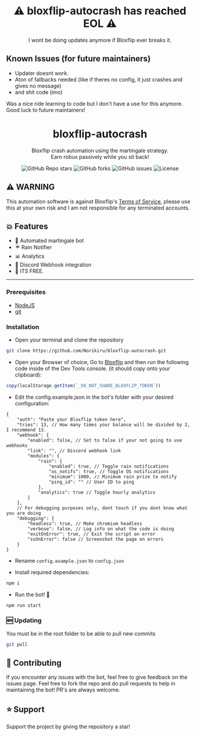 <h1 align="center">⚠️ bloxflip-autocrash has reached EOL ⚠️</h1>
<p align="center">I wont be doing updates anymore if Bloxflip ever breaks it. </p>

##  Known Issues (for future maintainers)
- Updater doesnt work.
- Aton of fallbacks needed (like if theres no config, it just crashes and gives no message)
- and shit code (imo)

Was a nice ride learning to code but I don't have a use for this anymore. Good luck to future maintainers!

<h1 align="center">bloxflip-autocrash</h1>
<p align="center">Bloxflip crash automation using the martingale strategy.<br>Earn robux passively while you sit back!</p>

<p align="center"><img alt="GitHub Repo stars" src="https://img.shields.io/github/stars/Norikiru/bloxflip-autocrash?color=yellow&style=flat-square"> <img alt="GitHub forks" src="https://img.shields.io/github/forks/Norikiru/bloxflip-autocrash?style=flat-square"> <img alt="GitHub issues" src="https://img.shields.io/github/issues/Norikiru/bloxflip-autocrash?style=flat-square"> <img alt="License" src="https://img.shields.io/badge/License-GPLv3-blue.svg?style=flat-square"></p>

## ⚠️ WARNING 
This automation software is against Bloxflip's [Terms of Service](https://bloxflip.com/terms "Terms of Service"), please use this at your own risk and I am not responsible for any terminated accounts.

## 💥 Features 
- 🤖 Automated martingale bot
- ☔ Rain Notifier
- 📊 Analytics
- 🏓 Discord Webhook integration
- 🤑 ITS FREE.

------------

### Prerequisites
- [NodeJS](https://nodejs.org/en/download/ "NodeJS v16.17.0^")
- [git](https://git-scm.com/downloads "git")

### Installation
- Open your terminal and clone the repository
```bash
git clone https://github.com/Norikiru/bloxflip-autocrash.git
```

- Open your Browser of choice, Go to [Bloxflip](http://bloxflip.com "Bloxflip") and then run the following code inside of the Dev Tools console. (it should copy onto your clipboard):
```js
copy(localStorage.getItem(`_DO_NOT_SHARE_BLOXFLIP_TOKEN`))
```

- Edit the config.example.json in the bot's folder with your desired configuration:
```jsonc
{
    "auth": "Paste your Bloxflip token here",
    "tries": 13, // How many times your balance will be divided by 2, I recommend 13.
    "webhook": {
        "enabled": false, // Set to false if your not going to use webhooks
        "link": "", // Discord webhook link
        "modules": {
            "rain": {
                "enabled": true, // Toggle rain notifications
                "os_notifs": true, // Toggle OS notifications
                "minimum": 1000, // Minimum rain prize to notify
                "ping_id": "" // User ID to ping
            },
            "analytics": true // Toggle hourly analytics
        }
    },
    // For debugging purposes only, dont touch if you dont know what you are doing
    "debugging": {
        "headless": true, // Make chromium headless
        "verbose": false, // Log info on what the code is doing
        "exitOnError": true, // Exit the script on error
        "ssOnError": false // Screenshot the page on errors
    }
}
```

- Rename `config.example.json` to `config.json`

- Install required dependencies:
```bash
npm i
```

- Run the bot! 🚀
```bash
npm run start
```

### 🆕 Updating
You must be in the root folder to be able to pull new commits
```bash
git pull
```

## 💖 Contributing
If you encounter any issues with the bot, feel free to give feedback on the issues page.
Feel free to fork the repo and do pull requests to help in maintaining the bot! PR's are always welcome.

## ⭐ Support
Support the project by giving the repository a star!
